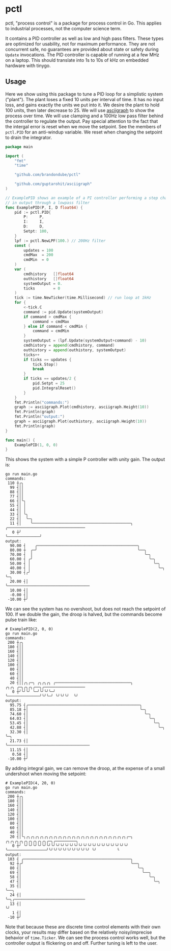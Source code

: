 # pctl

pctl, "process control" is a package for process control in Go.  This applies to industrial processes, not the computer science term.

It contains a PID controller as well as low and high pass filters.  These types are optimized for usability, not for
maximum performance.  They are not concurrent safe, no guarantees are provided about state or safety during `Update` invocations.  The PID controller is capable of running at a few MHz on a laptop.  This should translate into 1s to 10s of kHz on embedded hardware with tinygo.

## Usage

Here we show using this package to tune a PID loop for a simplistic system ("plant").  The plant loses a fixed 10 units per interval of time.  It has no input loss, and gains exactly the units we put into it.  We desire the plant to hold 100 units, then later decrease to 25.  We will use [asciigraph](https://github.com/guptarohit/asciigraph) to show the process over time.  We will use clamping and a 100Hz low pass filter behind the controller to regulate the output.  Pay special attention to the fact that the intergal error is reset when we move the setpoint.  See the members of `pctl.PID` for an anti-windup variable.  We reset when changing the setpoint to drain the integrator.

```go
package main

import (
	"fmt"
	"time"

	"github.com/brandondube/pctl"

	"github.com/guptarohit/asciigraph"
)

// ExamplePID shows an example of a PI controller performing a step change
// in output through a lowpass filter
func ExamplePID(P, I, D float64) {
	pid := pctl.PID{
		P:     P,
		I:     I,
		D:     D,
		Setpt: 100,
	}
	lpf := pctl.NewLPF(100.) // 200Hz filter
	const (
		updates = 100
		cmdMax  = 200
		cmdMin  = 0
	)
	var (
		cmdhistory   []float64
		outhistory   []float64
		systemOutput = 0.
		ticks        = 0
	)
	tick := time.NewTicker(time.Millisecond) // run loop at 1kHz
	for {
		<-tick.C
		command := pid.Update(systemOutput)
		if command > cmdMax {
			command = cmdMax
		} else if command < cmdMin {
			command = cmdMin
		}
		systemOutput = (lpf.Update(systemOutput+command) - 10)
		cmdhistory = append(cmdhistory, command)
		outhistory = append(outhistory, systemOutput)
		ticks++
		if ticks == updates {
			tick.Stop()
			break
		}
		if ticks == updates/2 {
            pid.Setpt = 25
            pid.IntegralReset()
		}
	}
	fmt.Println("commands:")
	graph := asciigraph.Plot(cmdhistory, asciigraph.Height(10))
	fmt.Println(graph)
	fmt.Println("output:")
	graph = asciigraph.Plot(outhistory, asciigraph.Height(10))
	fmt.Println(graph)
}

func main() {
	ExamplePID(1, 0, 0)
}

```

This shows the system with a simple P controller with unity gain.  The output is:
```
go run main.go
commands:
 110 ┼╭╮
  99 ┤││
  88 ┤││
  77 ┤││
  66 ┤│╰╮
  55 ┤│ │
  44 ┤│ │
  33 ┤│ ╰╮
  22 ┤│  ╰─╮
  11 ┤│    ╰───────────────────────────────────────────╮              ╭──────────────────────────────────
   0 ┼╯                                                ╰──────────────╯
output:
  90.00 ┤    ╭────────────────────────────────────────────╮
  80.00 ┼  ╭─╯                                            ╰──╮
  70.00 ┤  │                                                 ╰─╮
  60.00 ┤ ╭╯                                                   ╰─╮
  50.00 ┤ │                                                      ╰─╮
  40.00 ┤ │                                                        ╰─╮
  30.00 ┤╭╯                                                          ╰─╮
  20.00 ┤│                                                             ╰────────────────────────────────────
  10.00 ┤│
  -0.00 ┤│
 -10.00 ┼╯

```

We can see the system has no overshoot, but does not reach the setpoint of 100.  If we double the gain, the droop is halved, but the commands become pulse train like:
```
# ExamplePID(2, 0, 0)
go run main.go
commands:
 200 ┼╭╮
 180 ┤││
 160 ┤││
 140 ┤││
 120 ┤││
 100 ┤││
  80 ┤││
  60 ┤││
  40 ┤││
  20 ┤││╭╮╭─╮ ╭╮╭╮╭╮ ╭─────────────────────────────────╮              ╭╮╭╮ ╭─╮╭╮╭╮╭──╮╭──────────────────
   0 ┼╯╰╯╰╯ ╰─╯╰╯╰╯╰─╯                                 ╰──────────────╯╰╯╰─╯ ╰╯╰╯╰╯  ╰╯
output:
  95.75 ┤╭─────────────────────────────────────────────────╮
  85.18 ┼│                                                 ╰─╮
  74.60 ┤│                                                   ╰─╮
  64.03 ┤│                                                     ╰─╮
  53.45 ┤│                                                       ╰─╮
  42.88 ┤│                                                         ╰─╮
  32.30 ┤│                                                           ╰─╮
  21.73 ┤│                                                             ╰────────────────────────────────────
  11.15 ┤│
   0.58 ┤│
 -10.00 ┼╯
```

By adding integral gain, we can remove the droop, at the expense of a small undershoot when moving the setpoint:
```
# ExamplePID(4, 20, 0)
go run main.go
commands:
 200 ┼╭╮
 180 ┤││
 160 ┤││
 140 ┤││
 120 ┤││
 100 ┤││
  80 ┤││
  60 ┤││
  40 ┤││
  20 ┤│╰╮╭╮╭╮╭╮╭╮╭╮╭╮╭╮╭╮╭╮╭╮╭╮╭╮╭╮╭╮╭╮╭╮╭╮╭╮╭╮╭╮╭╮╭╮╭─╮                 ╭╮╭╮╭╮╭╮╭╮╭╮╭╮╭╮╭╮╭─╮╭─────────╮
   0 ┼╯ ╰╯╰╯╰╯╰╯╰╯╰╯╰╯╰╯╰╯╰╯╰╯╰╯╰╯╰╯╰╯╰╯╰╯╰╯╰╯╰╯╰╯╰╯╰╯ ╰─────────────────╯╰╯╰╯╰╯╰╯╰╯╰╯╰╯╰╯╰╯ ╰╯         ╰
output:
 103 ┤ ╭───────────────────────────────────────────────╮
  92 ┼╭╯                                               ╰──╮
  80 ┤│                                                   ╰─╮
  69 ┤│                                                     ╰──╮
  58 ┤│                                                        ╰─╮
  47 ┤│                                                          ╰─╮
  35 ┤│                                                            ╰──╮
  24 ┤│                                                               ╰─╮╭───────────────────────────────
  13 ┤│                                                                 ╰╯
   1 ┤│
 -10 ┼╯

```

Note that because these are discrete time control elements with their own clocks, your results may differ based on
the relatively noisy/imprecise behavior of `time.Ticker`.  We can see the process control works well, but the controller output is flickering on and off.  Further tuning is left to the user.
